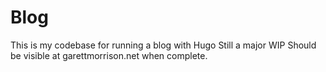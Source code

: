 # Blog
This is my codebase for running a blog with Hugo
Still a major WIP
Should be visible at garettmorrison.net when complete.
